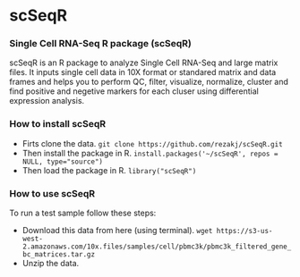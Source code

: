 # scSeqR

### Single Cell RNA-Seq R package (scSeqR)

scSeqR is an R package to analyze Single Cell RNA-Seq and large matrix files. It inputs single cell data in 10X format or standared matrix and data frames and helps you to perform QC, filter, visualize, normalize, cluster and find positive and negetive markers for each cluser using differential expression analysis. 

### How to install scSeqR

- Firts clone the data.
`git clone https://github.com/rezakj/scSeqR.git`
- Then install the package in R.
`install.packages('~/scSeqR', repos = NULL, type="source")`
- Then load the package in R.
`library("scSeqR")`

### How to use scSeqR

To run a test sample follow these steps:

- Download this data from here (using terminal).
`wget https://s3-us-west-2.amazonaws.com/10x.files/samples/cell/pbmc3k/pbmc3k_filtered_gene_bc_matrices.tar.gz`
- Unzip the data.
